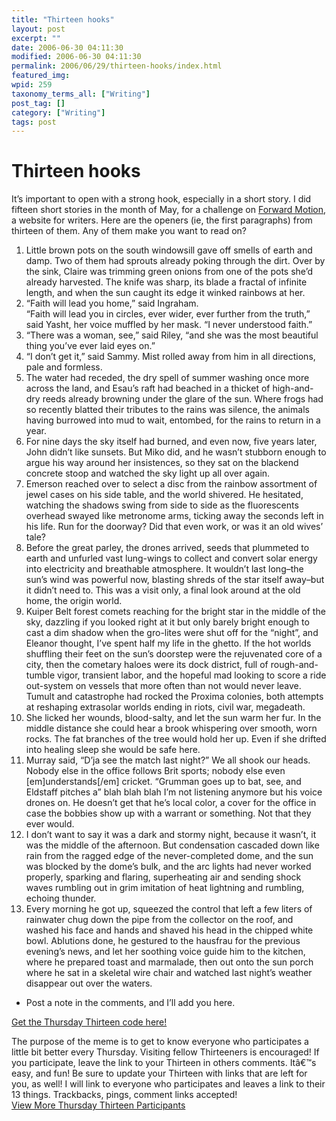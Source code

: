 ```yaml
---
title: "Thirteen hooks"
layout: post
excerpt: ""
date: 2006-06-30 04:11:30
modified: 2006-06-30 04:11:30
permalink: 2006/06/29/thirteen-hooks/index.html
featured_img: 
wpid: 259
taxonomy_terms_all: ["Writing"]
post_tag: []
category: ["Writing"]
tags: post
---
```


# Thirteen hooks

It’s important to open with a strong hook, especially in a short story. I did fifteen short stories in the month of May, for a challenge on [Forward Motion](http://www.fmwriters.com/), a website for writers. Here are the openers (ie, the first paragraphs) from thirteen of them. Any of them make you want to read on?

1. Little brown pots on the south windowsill gave off smells of earth and damp. Two of them had sprouts already poking through the dirt. Over by the sink, Claire was trimming green onions from one of the pots she’d already harvested. The knife was sharp, its blade a fractal of infinite length, and when the sun caught its edge it winked rainbows at her.
2. “Faith will lead you home,” said Ingraham.  
  “Faith will lead you in circles, ever wider, ever further from the truth,” said Yasht, her voice muffled by her mask. “I never understood faith.”
3. “There was a woman, see,” said Riley, “and she was the most beautiful thing you’ve ever laid eyes on.”
4. “I don’t get it,” said Sammy. Mist rolled away from him in all directions, pale and formless.
5. The water had receded, the dry spell of summer washing once more across the land, and Esau’s raft had beached in a thicket of high-and-dry reeds already browning under the glare of the sun. Where frogs had so recently blatted their tributes to the rains was silence, the animals having burrowed into mud to wait, entombed, for the rains to return in a year.
6. For nine days the sky itself had burned, and even now, five years later, John didn’t like sunsets. But Miko did, and he wasn’t stubborn enough to argue his way around her insistences, so they sat on the blackend concrete stoop and watched the sky light up all over again.
7. Emerson reached over to select a disc from the rainbow assortment of jewel cases on his side table, and the world shivered. He hesitated, watching the shadows swing from side to side as the fluorescents overhead swayed like metronome arms, ticking away the seconds left in his life. Run for the doorway? Did that even work, or was it an old wives’ tale?
8. Before the great parley, the drones arrived, seeds that plummeted to earth and unfurled vast lung-wings to collect and convert solar energy into electricity and breathable atmosphere. It wouldn’t last long–the sun’s wind was powerful now, blasting shreds of the star itself away–but it didn’t need to. This was a visit only, a final look around at the old home, the origin world.
9. Kuiper Belt forest comets reaching for the bright star in the middle of the sky, dazzling if you looked right at it but only barely bright enough to cast a dim shadow when the gro-lites were shut off for the “night”, and Eleanor thought, I’ve spent half my life in the ghetto. If the hot worlds shuffling their feet on the sun’s doorstep were the rejuvenated core of a city, then the cometary haloes were its dock district, full of rough-and-tumble vigor, transient labor, and the hopeful mad looking to score a ride out-system on vessels that more often than not would never leave. Tumult and catastrophe had rocked the Proxima colonies, both attempts at reshaping extrasolar worlds ending in riots, civil war, megadeath.
10. She licked her wounds, blood-salty, and let the sun warm her fur. In the middle distance she could hear a brook whispering over smooth, worn rocks. The fat branches of the tree would hold her up. Even if she drifted into healing sleep she would be safe here.
11. Murray said, “D’ja see the match last night?” We all shook our heads. Nobody else in the office follows Brit sports; nobody else even \[em\]understands\[/em\] cricket. “Grumman goes up to bat, see, and Eldstaff pitches a” blah blah blah I’m not listening anymore but his voice drones on. He doesn’t get that he’s local color, a cover for the office in case the bobbies show up with a warrant or something. Not that they ever would.
12. I don’t want to say it was a dark and stormy night, because it wasn’t, it was the middle of the afternoon. But condensation cascaded down like rain from the ragged edge of the never-completed dome, and the sun was blocked by the dome’s bulk, and the arc lights had never worked properly, sparking and flaring, superheating air and sending shock waves rumbling out in grim imitation of heat lightning and rumbling, echoing thunder.
13. Every morning he got up, squeezed the control that left a few liters of rainwater chug down the pipe from the collector on the roof, and washed his face and hands and shaved his head in the chipped white bowl. Ablutions done, he gestured to the hausfrau for the previous evening’s news, and let her soothing voice guide him to the kitchen, where he prepared toast and marmalade, then out onto the sun porch where he sat in a skeletal wire chair and watched last night’s weather disappear out over the waters.

- Post a note in the comments, and I’ll add you here.

[Get the Thursday Thirteen code here!](http://www.mysuspensionofdisbelief.com/?page_id=208)

The purpose of the meme is to get to know everyone who participates a little bit better every Thursday. Visiting fellow Thirteeners is encouraged! If you participate, leave the link to your Thirteen in others comments. Itâ€™s easy, and fun! Be sure to update your Thirteen with links that are left for you, as well! I will link to everyone who participates and leaves a link to their 13 things. Trackbacks, pings, comment links accepted!  
[View More Thursday Thirteen Participants](http://technorati.com/tag/thursday+thirteen)